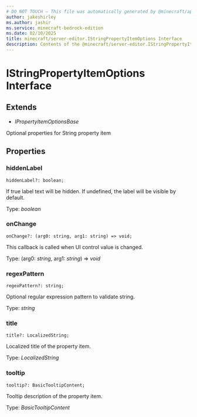 ```yaml
---
# DO NOT TOUCH — This file was automatically generated by @minecraft/api-docs-generator, to report problems file an issue at https://github.com/Mojang/minecraft-scripting-libraries
author: jakeshirley
ms.author: jashir
ms.service: minecraft-bedrock-edition
ms.date: 02/10/2025
title: minecraft/server-editor.IStringPropertyItemOptions Interface
description: Contents of the @minecraft/server-editor.IStringPropertyItemOptions class.
---
```

# IStringPropertyItemOptions Interface

## Extends
- *IPropertyItemOptionsBase*

Optional properties for String property item

## Properties

### **hiddenLabel**
`hiddenLabel?: boolean;`

If true label text will be hidden. If undefined, the label will be visible by default.

Type: *boolean*

### **onChange**
`onChange?: (arg0: string, arg1: string) => void;`

This callback is called when UI control value is changed.

Type: (arg0: *string*, arg1: *string*) => *void*

### **regexPattern**
`regexPattern?: string;`

Optional regular expression pattern to validate string.

Type: *string*

### **title**
`title?: LocalizedString;`

Localized title of the property item.

Type: *LocalizedString*

### **tooltip**
`tooltip?: BasicTooltipContent;`

Tooltip description of the property item.

Type: *BasicTooltipContent*
